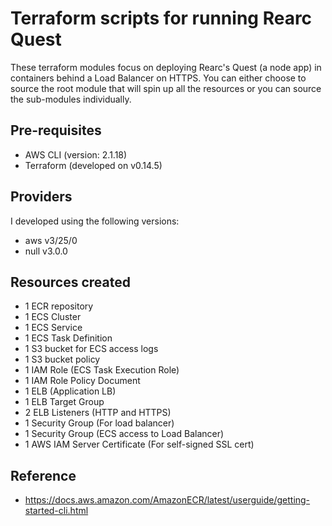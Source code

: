 # Terraform scripts for running Rearc Quest
These terraform modules focus on deploying Rearc's Quest (a node app) in containers behind a Load Balancer on HTTPS. You can either choose to source the root module that will spin up all the resources or you can source the sub-modules individually.

## Pre-requisites
- AWS CLI (version: 2.1.18)
- Terraform (developed on v0.14.5)

## Providers
I developed using the following versions:
- aws v3/25/0
- null v3.0.0

## Resources created
- 1 ECR repository
- 1 ECS Cluster
- 1 ECS Service
- 1 ECS Task Definition
- 1 S3 bucket for ECS access logs
- 1 S3 bucket policy
- 1 IAM Role (ECS Task Execution Role)
- 1 IAM Role Policy Document
- 1 ELB (Application LB)
- 1 ELB Target Group
- 2 ELB Listeners (HTTP and HTTPS)
- 1 Security Group (For load balancer)
- 1 Security Group (ECS access to Load Balancer)
- 1 AWS IAM Server Certificate (For self-signed SSL cert)

## Reference
- https://docs.aws.amazon.com/AmazonECR/latest/userguide/getting-started-cli.html